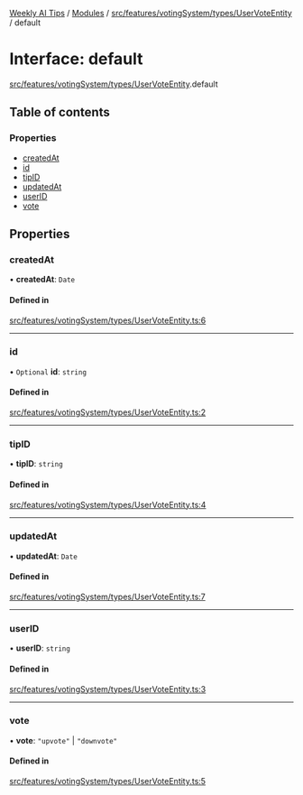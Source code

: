 [Weekly AI Tips](../README.md) / [Modules](../modules.md) / [src/features/votingSystem/types/UserVoteEntity](../modules/src_features_votingSystem_types_UserVoteEntity.md) / default

# Interface: default

[src/features/votingSystem/types/UserVoteEntity](../modules/src_features_votingSystem_types_UserVoteEntity.md).default

## Table of contents

### Properties

- [createdAt](src_features_votingSystem_types_UserVoteEntity.default.md#createdat)
- [id](src_features_votingSystem_types_UserVoteEntity.default.md#id)
- [tipID](src_features_votingSystem_types_UserVoteEntity.default.md#tipid)
- [updatedAt](src_features_votingSystem_types_UserVoteEntity.default.md#updatedat)
- [userID](src_features_votingSystem_types_UserVoteEntity.default.md#userid)
- [vote](src_features_votingSystem_types_UserVoteEntity.default.md#vote)

## Properties

### createdAt

• **createdAt**: `Date`

#### Defined in

[src/features/votingSystem/types/UserVoteEntity.ts:6](https://github.com/alexsoyes/weekly-ai-tips/blob/b3fea4afd71b68632685f2d382621a10bad6affa/src/features/votingSystem/types/UserVoteEntity.ts#L6)

___

### id

• `Optional` **id**: `string`

#### Defined in

[src/features/votingSystem/types/UserVoteEntity.ts:2](https://github.com/alexsoyes/weekly-ai-tips/blob/b3fea4afd71b68632685f2d382621a10bad6affa/src/features/votingSystem/types/UserVoteEntity.ts#L2)

___

### tipID

• **tipID**: `string`

#### Defined in

[src/features/votingSystem/types/UserVoteEntity.ts:4](https://github.com/alexsoyes/weekly-ai-tips/blob/b3fea4afd71b68632685f2d382621a10bad6affa/src/features/votingSystem/types/UserVoteEntity.ts#L4)

___

### updatedAt

• **updatedAt**: `Date`

#### Defined in

[src/features/votingSystem/types/UserVoteEntity.ts:7](https://github.com/alexsoyes/weekly-ai-tips/blob/b3fea4afd71b68632685f2d382621a10bad6affa/src/features/votingSystem/types/UserVoteEntity.ts#L7)

___

### userID

• **userID**: `string`

#### Defined in

[src/features/votingSystem/types/UserVoteEntity.ts:3](https://github.com/alexsoyes/weekly-ai-tips/blob/b3fea4afd71b68632685f2d382621a10bad6affa/src/features/votingSystem/types/UserVoteEntity.ts#L3)

___

### vote

• **vote**: ``"upvote"`` \| ``"downvote"``

#### Defined in

[src/features/votingSystem/types/UserVoteEntity.ts:5](https://github.com/alexsoyes/weekly-ai-tips/blob/b3fea4afd71b68632685f2d382621a10bad6affa/src/features/votingSystem/types/UserVoteEntity.ts#L5)

